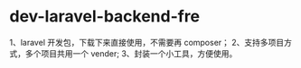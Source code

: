 # dev-laravel-backend-fre

1、laravel 开发包，下载下来直接使用，不需要再 composer； 
2、支持多项目方式，多个项目共用一个 vender;
3、封装一个小工具，方便使用。


